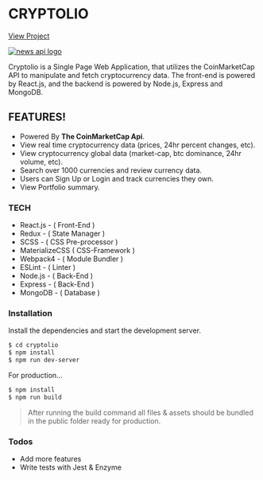 # CRYPTOLIO
[View Project](http://cryptolio.s3-website-us-west-1.amazonaws.com/)

[![news api logo](https://cryptolio.s3-us-west-1.amazonaws.com/readme-assets/cm-logo.png)](https://coinmarketcap.com/api/)

Cryptolio is a Single Page Web Application, that utilizes the CoinMarketCap API to manipulate and fetch cryptocurrency data. The front-end is powered by React.js, and the backend is powered by Node.js, Express and MongoDB. 

## FEATURES!
- Powered By **The CoinMarketCap Api**.
- View real time cryptocurrency data (prices, 24hr percent changes, etc).
- View cryptocurrency global data (market-cap, btc dominance, 24hr volume, etc).
- Search over 1000 currencies and review currency data.
- Users can Sign Up or Login and track currencies they own.
- View Portfolio summary.

### TECH
  - React.js - ( Front-End )
  - Redux - ( State Manager )
  - SCSS - ( CSS Pre-processor )
  - MaterializeCSS ( CSS-Framework )
  - Webpack4 - ( Module Bundler )
  - ESLint - ( Linter )
  - Node.js - ( Back-End )
  - Express - ( Back-End )
  - MongoDB - ( Database )

### Installation

Install the dependencies and start the development server.

```sh
$ cd cryptolio
$ npm install
$ npm run dev-server
```

For production...

```sh
$ npm install
$ npm run build
```
> After running the build command all files & assets should be bundled in the public folder ready for production.

### Todos

 - Add more features
 - Write tests with Jest & Enzyme





